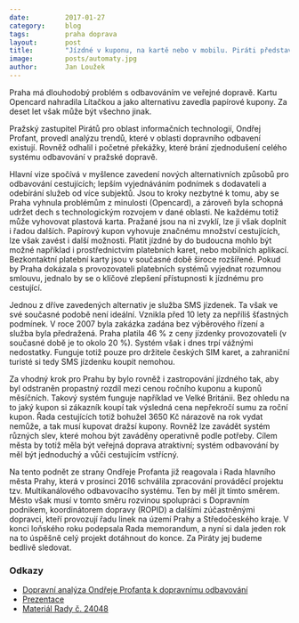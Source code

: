 ```yaml
---
date:         2017-01-27
category:     blog
tags:         praha doprava
layout:       post
title:        "Jízdné v kuponu, na kartě nebo v mobilu. Piráti představují vizi odbavování v pražské dopravě." 
image:        posts/automaty.jpg
author:       Jan Loužek
---
```


Praha má dlouhodobý problém s odbavováním ve veřejné dopravě. Kartu Opencard nahradila Lítačkou a jako alternativu zavedla papírové kupony. Za deset let však může být všechno jinak.

Pražský zastupitel Pirátů pro oblast informačních technologií, Ondřej Profant, provedl analýzu trendů, které v oblasti dopravního odbavení existují. Rovněž odhalil i početné překážky, které brání zjednodušení celého systému odbavování v pražské dopravě.

Hlavní vize spočívá v myšlence zavedení nových alternativních způsobů pro odbavování cestujících; lepším vyjednáváním podnímek s dodavateli a odebírání služeb od více subjektů. Jsou to kroky nezbytné k tomu, aby se Praha vyhnula problémům z minulosti (Opencard), a zároveň byla schopná udržet dech s technologickým rozvojem v dané oblasti. Ne každému totiž může vyhovovat plastová karta. Pražané jsou na ni zvyklí, lze ji však doplnit i řadou dalších. Papírový kupon vyhovuje značnému množství cestujících, lze však zavést i další možnosti. Platit jízdné by do budoucna mohlo být možné například i prostřednictvím platebních karet, nebo mobilních aplikací. Bezkontaktní platební karty jsou v současné době široce rozšířené. Pokud by Praha dokázala s provozovateli platebních systémů vyjednat rozumnou smlouvu, jednalo by se o klíčové zlepšení přístupnosti k jízdnému pro cestující. 

Jednou z dříve zavedených alternativ je služba SMS jízdenek. Ta však ve své současné podobě není ideální. Vznikla před 10 lety za nepříliš šťastných podmínek. V roce 2007 byla zakázka zadána bez výběrového řízení a služba byla předražená. Praha platila 46 % z ceny jízdenky provozovateli (v současné době je to okolo 20 %). Systém však i dnes trpí vážnými nedostatky. Funguje totiž pouze pro držitele českých SIM karet, a zahraniční turisté si tedy SMS jízdenku koupit nemohou. 

Za vhodný krok pro Prahu by bylo rovněž i zastropování jízdného tak, aby byl odstraněn propastný rozdíl mezi cenou ročního kuponu a kuponů měsíčních. Takový systém funguje například ve Velké Británii. Bez ohledu na to jaký kupon si zákazník koupí tak výsledná cena nepřekročí sumu za roční kupon. Řada cestujících totiž bohužel 3650 Kč nárazově na rok vydat nemůže, a tak musí kupovat dražsí kupony. Rovněž lze zavádět systém různých slev, které mohou být zaváděny operativně podle potřeby. Cílem města by totiž měla být veřejná doprava atraktivní; systém odbavování by měl být jednoduchý a vůči cestujícím vstřícný.

Na tento podnět ze strany Ondřeje Profanta již reagovala i Rada hlavního města Prahy, která v prosinci 2016 schválila zpracování prováděcí projektu tzv. Multikanálového odbavovacího systému. Ten by měl jít tímto směrem. Město však musí v tomto směru rozvinou spolupráci s Dopravním podnikem, koordinátorem dopravy (ROPID) a dalšími zúčastněnými dopravci, kteří provozují řadu linek na území Prahy a Středočeského kraje. V konci loňského roku podepsala Rada memorandum, a nyní si dala jeden rok na to úspěšně celý projekt dotáhnout do konce. Za Piráty jej budeme bedlivě sledovat. 

### Odkazy

* [Dopravní analýza Ondřeje Profanta k dopravnímu odbavování](https://github.com/pirati-cz/KlubPraha/blob/master/materialy/dopravni-odbaveni/dopravni-odbaveni.pdf)
* [Prezentace](https://github.com/pirati-cz/KlubPraha/blob/master/materialy/dopravni-odbaveni/prezentace.pdf)
* [Materiál Rady č. 24048](https://github.com/pirati-cz/KlubPraha/blob/master/materialy/dopravni-odbaveni/R-24048-doprava.pdf)
